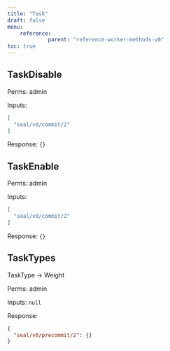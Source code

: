 ```yaml
---
title: "Task"
draft: false
menu:
    reference:
             parent: "reference-worker-methods-v0"
toc: true
---
```


## TaskDisable

Perms: admin

Inputs:

```json
[
  "seal/v0/commit/2"
]
```

Response: `{}`

## TaskEnable

Perms: admin

Inputs:

```json
[
  "seal/v0/commit/2"
]
```

Response: `{}`

## TaskTypes

TaskType -> Weight

Perms: admin

Inputs: `null`

Response:

```json
{
  "seal/v0/precommit/2": {}
}
```
